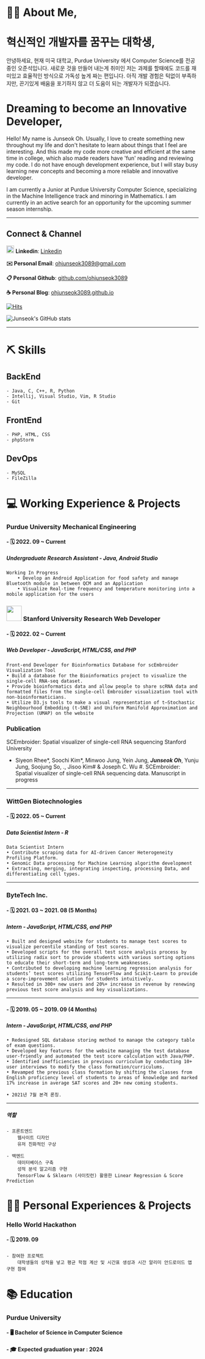 
💁🏻 About Me, 
======================

# 혁신적인 개발자를 꿈꾸는 대학생,

안녕하세요, 현재 미국 대학교, Purdue University 에서 Computer Science를 전공 중인 오준석입니다.
새로운 것을 만들어 내는게 취미인 저는 과제를 할때에도 코드를 재미있고 효율적인 방식으로 가독성 높게 짜는 편입니다.
아직 개발 경험은 턱없이 부족하지만, 끈기있게 배움을 포기하지 않고 더 도움이 되는 개발자가 되겠습니다.

# Dreaming to become an Innovative Developer,

Hello! My name is Junseok Oh.
Usually, I love to create something new throughout my life and don't hesitate to learn about
things that I feel are interesting. And this made my code more creative and efficient at the same time in college,
which also made readers have 'fun' reading and reviewing my code.
I do not have enough development experience, but I will stay busy learning new concepts and becoming a more reliable and innovative developer.

I am currently a Junior at Purdue University Computer Science, specializing in the Machine Intelligence track and minoring in Mathematics. I am currently in an active search for an opportunity for the upcoming summer season internship.

* * *
## Connect & Channel 
<img src='https://user-images.githubusercontent.com/50987316/163688697-676962b1-acc0-45dc-8744-6370aae63b89.png' style='width: 20px'> **Linkedin**: [Linkedin](https://www.linkedin.com/in/junseok-oh-38789b178/)

**✉️ Personal Email**:   [ohjunseok3089@gmail.com](ohjunseok3089@gmail.com)

**📋 Personal Github**:  [github.com/ohjunseok3089](https://github.com/ohjunseok3089)

**☕️ Personal Blog**:    [ohjunseok3089.github.io](https://ohjunseok3089.github.io)

[![Hits](https://hits.sh/github.com/ohjunseok3089/hits.svg?view=today-total&label=Visitors)](https://hits.sh/github.com/ohjunseok3089/hits/)

![Junseok's GitHub stats](https://github-readme-stats.vercel.app/api?username=ohjunseok3089&theme=dark&show_icons=true)

* * *

⛏️ Skills
======================

## BackEnd
    - Java, C, C++, R, Python
    - Intellij, Visual Studio, Vim, R Studio
    - Git
## FrontEnd
    - PHP, HTML, CSS
    - phpStorm
## DevOps
    - MySQL
    - FileZilla
    
💻 Working Experience & Projects
======================
### Purdue University Mechanical Engineering
#### - 🗓 2022. 09 ~ Current
##### Undergraduate Research Assistant - Java, Android Studio
    Working In Progress
        • Develop an Android Application for food safety and manage Bluetooth module in between QCM and an Application
        • Visualize Real-time frequency and temperature monitoring into a mobile application for the users


### <img src='https://user-images.githubusercontent.com/50987316/162639916-01b195e8-6f50-449b-9d97-796b6a3a0104.png' style="width: 40px"> Stanford University Research Web Developer
#### - 🗓 2022. 02 ~ Current
##### Web Developer - JavaScript, HTML/CSS, and PHP
    
    Front-end Developer for Bioinformatics Database for scEmbroider Visualization Tool
    • Build a database for the Bioinformatics project to visualize the single-cell RNA-seq dataset.
    • Provide bioinformatics data and allow people to share scRNA data and formatted files from the single-cell Embroider visualization tool with non-bioinformaticians.
    • Utilize D3.js tools to make a visual representation of t–Stochastic Neighbourhood Embedding (t-SNE) and Uniform Manifold Approximation and Projection (UMAP) on the website

### Publication

SCEmbroider: Spatial visualizer of single-cell RNA sequencing
Stanford University
- Siyeon Rhee*, Soochi Kim*, Minwoo Jung, Yein Jung, _**Junseok Oh**_, Yunju Jung, Soojung So, ., Jisoo Kim# & Joseph C. Wu #. SCEmbroider: Spatial visualizer of single-cell RNA sequencing data. Manuscript in progress

<hr/>

### WittGen Biotechnologies
#### - 🗓 2022. 05 ~ Current
##### Data Scientist Intern - R
    Data Scientist Intern 
    • Contribute scraping data for AI-driven Cancer Heterogeneity Profiling Platform.
    • Genomic Data processing for Machine Learning algorithm development
    • Extracting, merging, integrating inspecting, processing Data, and differentiating cell types.
    
<hr/>

### ByteTech Inc.
#### - 🗓 2021. 03 ~ 2021. 08 (5 Months)
##### Intern - JavaScript, HTML/CSS, and PHP
    • Built and designed website for students to manage test scores to visualize percentile standing of test scores.
    • Developed scripts for the overall test score analysis process by utilizing radix sort to provide students with various sorting options to educate their short-term and long-term weaknesses. 
    • Contributed to developing machine learning regression analysis for students’ test scores utilizing TensorFlow and Scikit-Learn to provide a score-improvement solution for students intuitively.
    • Resulted in 300+ new users and 20%+ increase in revenue by renewing previous test score analysis and key visualizations.
     
<hr/>
   
#### - 🗓 2019. 05 ~ 2019. 09 (4 Months)
##### Intern - JavaScript, HTML/CSS, and PHP
    • Redesigned SQL database storing method to manage the category table of exam questions.
    • Developed key features for the website managing the test database user-friendly and automated the test score calculation with Java/PHP.
    • Identified inefficiencies in previous curriculum by conducting 10+ user interviews to modify the class formation/curriculums.
    • Revamped the previous class formation by shifting the classes from English proficiency level of students to areas of knowledge and marked 17% increase in average SAT scores and 20+ new coming students.

    • 2021년 7월 본격 론칭.
        
<hr/>

##### 역할
    - 프론트엔드
        웹사이트 디자인
        유저 친화적인 구상
        
    - 백엔드
        데이터베이스 구축
        성적 분석 알고리즘 구현
        TensorFlow & Sklearn (사이킷런) 활용한 Linear Regression & Score Prediction

🚴‍♂️ Personal Experiences & Projects
======================
### Hello World Hackathon
#### - 🗓 2019. 09
    - 참여한 프로젝트
        대학생들의 성적을 넣고 평균 학점 계산 및 시간표 생성과 시간 알리미 안드로이드 앱 구현 참여

📚 Education
======================
### Purdue University
#### - 🖥 Bachelor of Science in Computer Science
#### - 🎓 Expected graduation year : 2024
